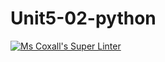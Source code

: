 # Unit5-02-python
[![Ms Coxall's Super Linter](https://github.com/ICS3C-Programming-BoluwatifeD/Unit5-02-Python/workflows/Mr%20Coxall's%20Super%20Linter/badge.svg)](https://github.com/ICS3C-Programming-BoluwatifeD/Unit5-02-Python/actions/)
